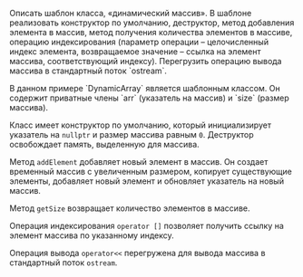<p>
  Описать шаблон класса, «динамический массив». В шаблоне реализовать 
конструктор по умолчанию, деструктор, метод добавления элемента в массив, 
метод получения количества элементов в массиве, операцию индексирования 
(параметр операции – целочисленный индекс элемента, возвращаемое значение –
ссылка на элемент массива, соответствующий индексу). Перегрузить операцию 
вывода массива в стандартный поток `ostream`.
</p>
В данном примере `DynamicArray` является шаблонным классом. Он содержит приватные члены `arr` (указатель на массив) и `size` (размер массива).

Класс имеет конструктор по умолчанию, который инициализирует указатель на `nullptr` и размер массива равным `0`. Деструктор освобождает память, выделенную для массива.

Метод `addElement` добавляет новый элемент в массив. Он создает временный массив с увеличенным размером, копирует существующие элементы, добавляет новый элемент и обновляет указатель на новый массив.

Метод `getSize` возвращает количество элементов в массиве.

Операция индексирования `operator []` позволяет получить ссылку на элемент массива по указанному индексу.

Операция вывода `operator<<` перегружена для вывода массива в стандартный поток `ostream`.

